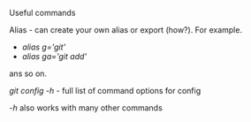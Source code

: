 Useful commands

Alias - can create your own alias or export (how?). For example.
- *alias g='git'*
- *alias ga='git add'*

ans so on.

*git config -h* - full list of command options for config

*-h* also works with many other commands
